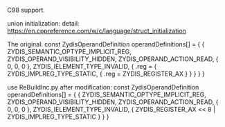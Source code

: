 C98 support.


union initialization:
detail:
https://en.cppreference.com/w/c/language/struct_initialization

The original:
const ZydisOperandDefinition operandDefinitions[] =
{
    { ZYDIS_SEMANTIC_OPTYPE_IMPLICIT_REG, ZYDIS_OPERAND_VISIBILITY_HIDDEN, ZYDIS_OPERAND_ACTION_READ, { 0, 0, 0 }, ZYDIS_IELEMENT_TYPE_INVALID, { .reg = { ZYDIS_IMPLREG_TYPE_STATIC, { .reg = ZYDIS_REGISTER_AX } } } }
}

use ReBuildInc.py after modification:
const ZydisOperandDefinition operandDefinitions[] =
{
    { ZYDIS_SEMANTIC_OPTYPE_IMPLICIT_REG, ZYDIS_OPERAND_VISIBILITY_HIDDEN, ZYDIS_OPERAND_ACTION_READ, { 0, 0, 0 }, ZYDIS_IELEMENT_TYPE_INVALID, { ZYDIS_REGISTER_AX << 8 | ZYDIS_IMPLREG_TYPE_STATIC } }
}
